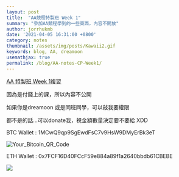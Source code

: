```yaml
---
layout: post
title:  "AA競程特製班 Week 1"
summary: "參加AA競程學到的一些東西，內容不開放"
author: jorrhukmb
date: '2021-04-05 16:31:00 +0800'
category: notes
thumbnail: /assets/img/posts/Kawaii2.gif
keywords: blog, AA, dreamoon
usemathjax: true
permalink: /blog/AA-notes-CP-Week1/
---
```


[AA 特製班 Week 1複習](https://hackmd.io/2Q7pvp76QDyvMELpJ7SK2g)

因為是付錢上的課，所以內容不公開

如果你是dreamoon 或是同班同學，可以敲我要權限

都不是的話...可以donate我，視金額數量決定要不要給 XDD

BTC Wallet : 1MCwQ9qp9SgEwdFsC7v9HsW9DMyErBk3eT

![Your_Bitcoin_QR_Code](..\assets\img\crypto_wallets\bitcoin.png)

ETH Wallet : 0x7FCF16D40FCcF59e884a89f1a2640bbdb61CBEBE

![](..\assets\img\crypto_wallets\ethereum.png)